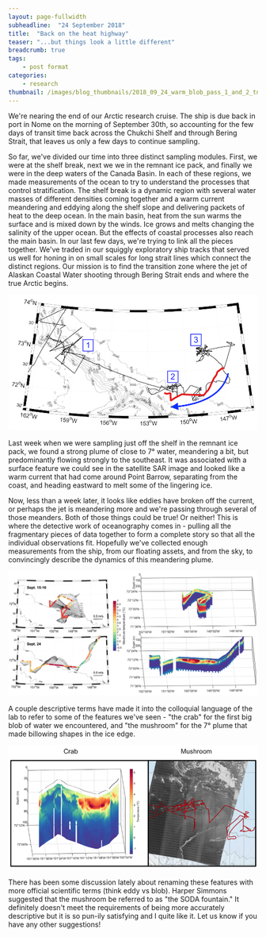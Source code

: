 ```yaml
---
layout: page-fullwidth
subheadline:  "24 September 2018"
title:  "Back on the heat highway"
teaser: "...but things look a little different"
breadcrumb: true
tags:
    - post format
categories:
    - research
thumbnail: /images/blog_thumbnails/2018_09_24_warm_blob_pass_1_and_2_tn.jpg
---
```


We're nearing the end of our Arctic research cruise. The ship is due back in port in Nome on the morning of September 30th, so accounting for the few days of transit time back across the Chukchi Shelf and through Bering Strait, that leaves us only a few days to continue sampling.

So far, we've divided our time into three distinct sampling modules. First, we were at the shelf break, next we we in the remnant ice pack, and finally we were in the deep waters of the Canada Basin. In each of these regions, we made measurements of the ocean to try to understand the processes that control stratification. The shelf break is a dynamic region with several water masses of different densities coming together and a warm current meandering and eddying along the shelf slope and delivering packets of heat to the deep ocean. In the main basin, heat from the sun warms the surface and is mixed down by the winds. Ice grows and melts changing the salinity of the upper ocean. But the effects of coastal processes also reach the main basin. In our last few days, we're trying to link all the pieces together. We've traded in our squiggly exploratory ship tracks that served us well for honing in on small scales for long strait lines which connect the distinct regions. Our mission is to find the transition zone where the jet of Alaskan Coastal Water shooting through Bering Strait ends and where the true Arctic begins.

<img src="/assets/img/2018_09_24_transit_back.png" width="700">


Last week when we were sampling just off the shelf in the remnant ice pack, we found a strong plume of close to 7° water, meandering a bit, but predominantly flowing strongly to the southeast. It was associated with a surface feature we could see in the satellite SAR image and looked like a warm current that had come around Point Barrow, separating from the coast, and heading eastward to melt some of the lingering ice.

Now, less than a week later, it looks like eddies have broken off the current, or perhaps the jet is meandering more and we're passing through several of those meanders. Both of those things could be true! Or neither! This is where the detective work of oceanography comes in - pulling all the fragmentary pieces of data together to form a complete story so that all the individual observations fit. Hopefully we've collected enough measurements from the ship, from our floating assets, and from the sky, to convincingly describe the dynamics of this meandering plume.

<img src="/assets/img/2018_09_24_warm_blob_pass_1_and_2.png" width="1000">

A couple descriptive terms have made it into the colloquial language of the lab to refer to some of the features we've seen - "the crab" for the first big blob of water we encountered, and "the mushroom" for the 7° plume that made billowing shapes in the ice edge.

<img src="/assets/img/2018_09_24_crab_mushroom.png" width="800">

There has been some discussion lately about renaming these features with more official scientific terms (think eddy vs blob). Harper Simmons suggested that the mushroom be referred to as "the SODA fountain." It definitely doesn't meet the requirements of being more accurately descriptive but it is so pun-ily satisfying and I quite like it. Let us know if you have any other suggestions!
